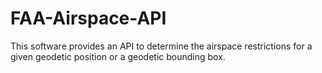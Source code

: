 # FAA-Airspace-API
This software provides an API to determine the airspace restrictions for a given geodetic position or a geodetic bounding box. 
